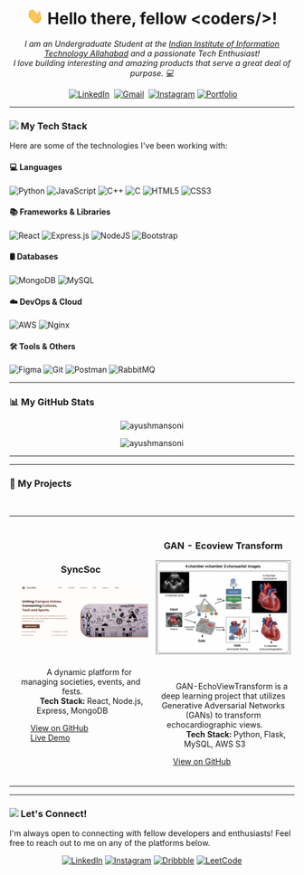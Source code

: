 <h1 align="center">
  <img src="https://raw.githubusercontent.com/ABSphreak/ABSphreak/master/gifs/Hi.gif" width="30px">
  Hello there, fellow &lt;coders/&gt;!
</h1>

<p align="center">
  <em>
   I am an Undergraduate Student at the <a href="https://www.iiita.ac.in/">Indian Institute of Information Technology Allahabad</a> and a passionate Tech Enthusiast! <br/> I love building interesting and amazing products that serve a great deal of purpose. 💻
  </em>
</p>

<p align="center">
  <a href="https://www.linkedin.com/in/ayushman-soni/" target="_blank"><img src="https://img.shields.io/badge/LinkedIn-%230077B5.svg?style=for-the-badge&logo=linkedin&logoColor=white" alt="LinkedIn"></a>
  <a href="mailto:work.ayushman3660@gmail.com"><img src="https://img.shields.io/badge/Gmail-D14836?style=for-the-badge&logo=gmail&logoColor=white" alt="Gmail"></a>
  <a href="https://www.instagram.com/ayushman_3660/" target="_blank"><img src="https://img.shields.io/badge/Instagram-%23E4405F.svg?style=for-the-badge&logo=Instagram&logoColor=white" alt="Instagram"></a>
  <a href="https://ayushman-portfoliosite.vercel.app/" target="_blank"><img src="https://img.shields.io/badge/Portfolio-255E63?style=for-the-badge&logo=google-chrome&logoColor=white" alt="Portfolio"></a>
</p>

---

### <img src="https://media.giphy.com/media/WUlplcMpOCEmTGBtBW/giphy.gif" width="30"> My Tech Stack

Here are some of the technologies I've been working with:

#### 💻 Languages
![Python](https://img.shields.io/badge/python-3670A0?style=for-the-badge&logo=python&logoColor=ffdd54)
![JavaScript](https://img.shields.io/badge/javascript-%23323330.svg?style=for-the-badge&logo=javascript&logoColor=%23F7DF1E)
![C++](https://img.shields.io/badge/c++-%2300599C.svg?style=for-the-badge&logo=c%2B%2B&logoColor=white)
![C](https://img.shields.io/badge/c-%2300599C.svg?style=for-the-badge&logo=c&logoColor=white)
![HTML5](https://img.shields.io/badge/html5-%23E34F26.svg?style=for-the-badge&logo=html5&logoColor=white)
![CSS3](https://img.shields.io/badge/css3-%231572B6.svg?style=for-the-badge&logo=css3&logoColor=white)

#### 📚 Frameworks & Libraries
![React](https://img.shields.io/badge/react-%2320232a.svg?style=for-the-badge&logo=react&logoColor=%2361DAFB)
![Express.js](https://img.shields.io/badge/express.js-%23404d59.svg?style=for-the-badge&logo=express&logoColor=%2361DAFB)
![NodeJS](https://img.shields.io/badge/node.js-6DA55F?style=for-the-badge&logo=node.js&logoColor=white)
![Bootstrap](https://img.shields.io/badge/bootstrap-%23563D7C.svg?style=for-the-badge&logo=bootstrap&logoColor=white)

#### 🛢️ Databases
![MongoDB](https://img.shields.io/badge/MongoDB-%234ea94b.svg?style=for-the-badge&logo=mongodb&logoColor=white)
![MySQL](https://img.shields.io/badge/mysql-%2300f.svg?style=for-the-badge&logo=mysql&logoColor=white)

#### ☁️ DevOps & Cloud
![AWS](https://img.shields.io/badge/AWS-%23FF9900.svg?style=for-the-badge&logo=amazon-aws&logoColor=white)
![Nginx](https://img.shields.io/badge/nginx-%23009639.svg?style=for-the-badge&logo=nginx&logoColor=white)

#### 🛠️ Tools & Others
![Figma](https://img.shields.io/badge/figma-%23F24E1E.svg?style=for-the-badge&logo=figma&logoColor=white)
![Git](https://img.shields.io/badge/git-%23F05033.svg?style=for-the-badge&logo=git&logoColor=white)
![Postman](https://img.shields.io/badge/Postman-FF6C37?style=for-the-badge&logo=postman&logoColor=white)
![RabbitMQ](https://img.shields.io/badge/rabbitmq-%23FF6600.svg?style=for-the-badge&logo=rabbitmq&logoColor=white)

---

### 📊 My GitHub Stats

<p align="center">
  <img src="https://github-readme-stats.vercel.app/api?username=ayushmansoni&show_icons=true&locale=en&theme=tokyonight" alt="ayushmansoni" />
</p>

<p align="center">
  <img src="https://github-readme-stats.vercel.app/api/top-langs?username=ayushmansoni&show_icons=true&locale=en&layout=compact&theme=tokyonight" alt="ayushmansoni" />
</p>

---

---

### 🚀 My Projects

<table width="100%">
  <tr>
    <td width="50%">
      <h3 align="center">SyncSoc</h3>
      <p align="center">
        <img src="Screenshot 2025-06-27 171028.png" alt="Project 1 Image" width="400"/> 
      </p>
      <p align="center">
        A dynamic platform for managing societies, events, and fests.
        <br>
 
        <strong>Tech Stack:</strong> React, Node.js, Express, MongoDB
        <br>

        <a href="https://github.com/AyushmanSoni/SyncSoc" target="_blank">View on GitHub</a>
        <br>
        <a href="https://curious-bunny-3bacff.netlify.app/" target="_blank">Live Demo</a>
      </p>
    </td>
    <td width="50%">
      <h3 align="center">GAN - Ecoview Transform</h3>
      <p align="center">
        <img src="Gemini_Generated_Image_28bux928bux928bu.png" alt="Project 2 Image" width="400"/>
      </p>
      <p align="center">
        GAN-EchoViewTransform is a deep learning project that utilizes Generative Adversarial Networks (GANs) to transform echocardiographic views.
        <br>
    
        <strong>Tech Stack:</strong> Python, Flask, MySQL, AWS S3
        <br>

        <a href="https://github.com/AyushmanSoni/GAN-EchoViewTransform" target="_blank">View on GitHub</a>
    
      </p>
    </td>
  </tr>
</table>

---

### <img src="https://media.giphy.com/media/VgCDAzcKvsR6OM0uWg/giphy.gif" width="50"> Let's Connect!

I'm always open to connecting with fellow developers and enthusiasts! Feel free to reach out to me on any of the platforms below.

<p align="center">
  <a href="https://linkedin.com/in/ayushman-soni/" target="_blank"><img src="https://raw.githubusercontent.com/rahuldkjain/github-profile-readme-generator/master/src/images/icons/Social/linked-in-alt.svg" alt="LinkedIn" height="30" width="40" /></a>
  <a href="https://instagram.com/ayushman_3660" target="_blank"><img src="https://raw.githubusercontent.com/rahuldkjain/github-profile-readme-generator/master/src/images/icons/Social/instagram.svg" alt="Instagram" height="30" width="40" /></a>
  <a href="https://dribbble.com/ayushman soni" target="_blank"><img src="https://raw.githubusercontent.com/rahuldkjain/github-profile-readme-generator/master/src/images/icons/Social/dribbble.svg" alt="Dribbble" height="30" width="40" /></a>
  <a href="https://www.leetcode.com/ayushman_3660" target="_blank"><img src="https://raw.githubusercontent.com/rahuldkjain/github-profile-readme-generator/master/src/images/icons/Social/leet-code.svg" alt="LeetCode" height="30" width="40" /></a>
</p>

